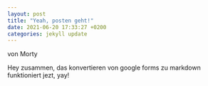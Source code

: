 ```yaml
---
layout: post
title: "Yeah, posten geht!"
date: 2021-06-20 17:33:27 +0200
categories: jekyll update
---
```



von Morty


Hey zusammen, das konvertieren von google forms zu markdown funktioniert jezt, yay!